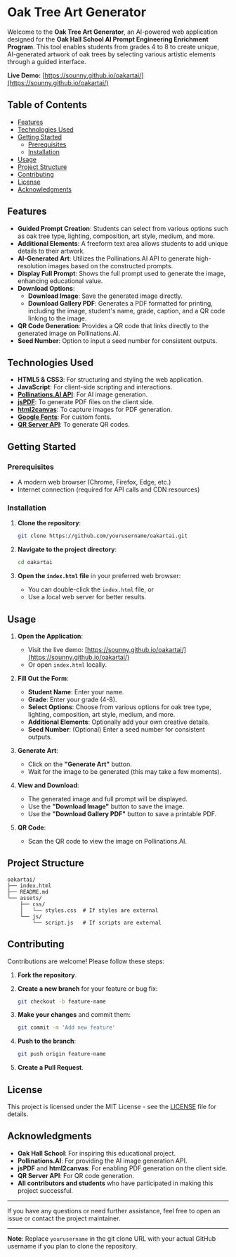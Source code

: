 # Oak Tree Art Generator

Welcome to the **Oak Tree Art Generator**, an AI-powered web application designed for the **Oak Hall School AI Prompt Engineering Enrichment Program**. This tool enables students from grades 4 to 8 to create unique, AI-generated artwork of oak trees by selecting various artistic elements through a guided interface.

**Live Demo:** [https://sounny.github.io/oakartai/](https://sounny.github.io/oakartai/)

## Table of Contents

- [Features](#features)
- [Technologies Used](#technologies-used)
- [Getting Started](#getting-started)
  - [Prerequisites](#prerequisites)
  - [Installation](#installation)
- [Usage](#usage)
- [Project Structure](#project-structure)
- [Contributing](#contributing)
- [License](#license)
- [Acknowledgments](#acknowledgments)

## Features

- **Guided Prompt Creation**: Students can select from various options such as oak tree type, lighting, composition, art style, medium, and more.
- **Additional Elements**: A freeform text area allows students to add unique details to their artwork.
- **AI-Generated Art**: Utilizes the Pollinations.AI API to generate high-resolution images based on the constructed prompts.
- **Display Full Prompt**: Shows the full prompt used to generate the image, enhancing educational value.
- **Download Options**:
  - **Download Image**: Save the generated image directly.
  - **Download Gallery PDF**: Generates a PDF formatted for printing, including the image, student's name, grade, caption, and a QR code linking to the image.
- **QR Code Generation**: Provides a QR code that links directly to the generated image on Pollinations.AI.
- **Seed Number**: Option to input a seed number for consistent outputs.

## Technologies Used

- **HTML5 & CSS3**: For structuring and styling the web application.
- **JavaScript**: For client-side scripting and interactions.
- **[Pollinations.AI API](https://pollinations.ai/)**: For AI image generation.
- **[jsPDF](https://github.com/parallax/jsPDF)**: To generate PDF files on the client side.
- **[html2canvas](https://html2canvas.hertzen.com/)**: To capture images for PDF generation.
- **[Google Fonts](https://fonts.google.com/)**: For custom fonts.
- **[QR Server API](https://goqr.me/api/)**: To generate QR codes.

## Getting Started

### Prerequisites

- A modern web browser (Chrome, Firefox, Edge, etc.)
- Internet connection (required for API calls and CDN resources)

### Installation

1. **Clone the repository**:

   ```bash
   git clone https://github.com/yourusername/oakartai.git
   ```

2. **Navigate to the project directory**:

   ```bash
   cd oakartai
   ```

3. **Open the `index.html` file** in your preferred web browser:

   - You can double-click the `index.html` file, or
   - Use a local web server for better results.

## Usage

1. **Open the Application**:

   - Visit the live demo: [https://sounny.github.io/oakartai/](https://sounny.github.io/oakartai/)
   - Or open `index.html` locally.

2. **Fill Out the Form**:

   - **Student Name**: Enter your name.
   - **Grade**: Enter your grade (4-8).
   - **Select Options**: Choose from various options for oak tree type, lighting, composition, art style, medium, and more.
   - **Additional Elements**: Optionally add your own creative details.
   - **Seed Number**: (Optional) Enter a seed number for consistent outputs.

3. **Generate Art**:

   - Click on the **"Generate Art"** button.
   - Wait for the image to be generated (this may take a few moments).

4. **View and Download**:

   - The generated image and full prompt will be displayed.
   - Use the **"Download Image"** button to save the image.
   - Use the **"Download Gallery PDF"** button to save a printable PDF.

5. **QR Code**:

   - Scan the QR code to view the image on Pollinations.AI.

## Project Structure

```
oakartai/
├── index.html
├── README.md
└── assets/
    ├── css/
    │   └── styles.css  # If styles are external
    └── js/
        └── script.js   # If scripts are external
```

## Contributing

Contributions are welcome! Please follow these steps:

1. **Fork the repository**.
2. **Create a new branch** for your feature or bug fix:

   ```bash
   git checkout -b feature-name
   ```

3. **Make your changes** and commit them:

   ```bash
   git commit -m 'Add new feature'
   ```

4. **Push to the branch**:

   ```bash
   git push origin feature-name
   ```

5. **Create a Pull Request**.

## License

This project is licensed under the MIT License - see the [LICENSE](LICENSE) file for details.

## Acknowledgments

- **Oak Hall School**: For inspiring this educational project.
- **Pollinations.AI**: For providing the AI image generation API.
- **jsPDF** and **html2canvas**: For enabling PDF generation on the client side.
- **QR Server API**: For QR code generation.
- **All contributors and students** who have participated in making this project successful.

---

If you have any questions or need further assistance, feel free to open an issue or contact the project maintainer.

---

**Note**: Replace `yourusername` in the git clone URL with your actual GitHub username if you plan to clone the repository.
